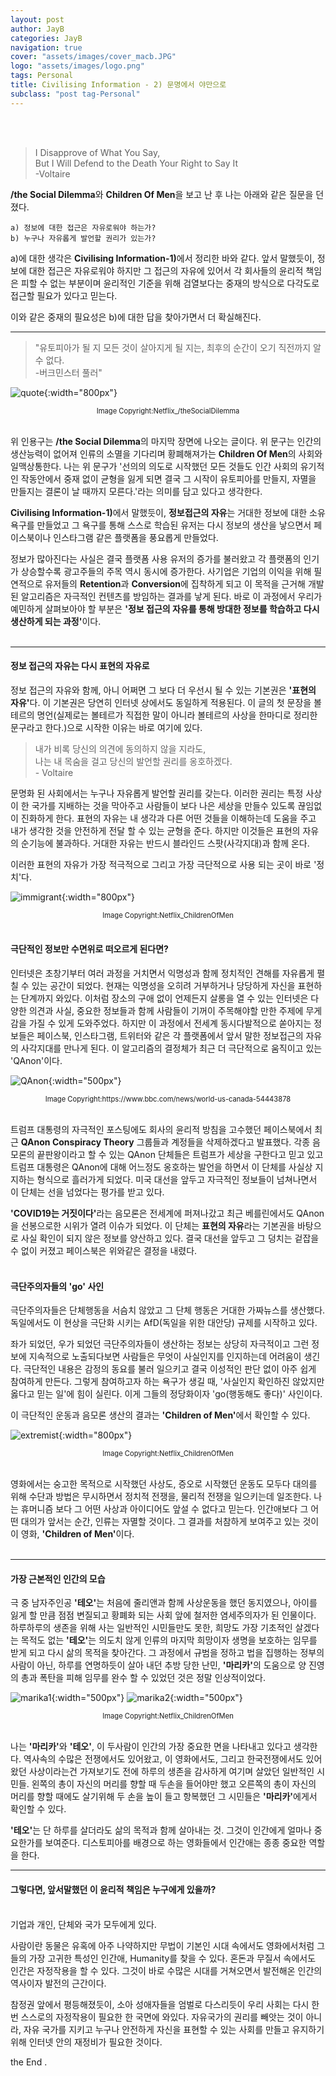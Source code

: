 ```yaml
---
layout: post
author: JayB
categories: JayB
navigation: true
cover: "assets/images/cover_macb.JPG"
logo: "assets/images/logo.png"
tags: Personal
title: Civilising Information - 2) 문명에서 야만으로
subclass: "post tag-Personal"
---
```


<br>
<br>

> I Disapprove of What You Say, <br>
> But I Will Defend to the Death Your Right to Say It <br> -Voltaire

<strong>/the Social Dilemma</strong>와 <strong>Children Of Men</strong>을 보고 난 후 나는 아래와 같은 질문을 던졌다.

```
a) 정보에 대한 접근은 자유로워야 하는가?
b) 누구나 자유롭게 발언할 권리가 있는가?
```

a)에 대한 생각은 <strong>Civilising Information-1)</strong>에서 정리한 바와 같다. 앞서 말했듯이, 정보에 대한 접근은 자유로워야 하지만 그 접근의 자유에 있어서 각 회사들의 윤리적 책임은 피할 수 없는 부분이며 윤리적인 기준을 위해 검열보다는 중재의 방식으로 다각도로 접근할 필요가 있다고 믿는다.<br>

이와 같은 중재의 필요성은 b)에 대한 답을 찾아가면서 더 확실해진다.

---

> "유토피아가 될 지 모든 것이 살아지게 될 지는, 최후의 순간이 오기 직전까지 알 수 없다.<br> -버크민스터 풀러"

![quote](https://user-images.githubusercontent.com/59648602/95562948-17873b80-0a1d-11eb-8bee-b30d3d822e74.png){:width="800px"}

<div style="text-align: center"><span style="font-size:.8em;">Image Copyright:Netflix_/theSocialDilemma</span></div><br>

위 인용구는 <strong>/the Social Dilemma</strong>의 마지막 장면에 나오는 글이다. 위 문구는 인간의 생산능력이 없어져 인류의 소멸을 기다리며 황폐해져가는 <strong>Children Of Men</strong>의 사회와 일맥상통한다. 나는 위 문구가 '선의의 의도로 시작했던 모든 것들도 인간 사회의 유기적인 작동안에서 중재 없이 균형을 잃게 되면 결국 그 시작이 유토피아를 만들지, 자멸을 만들지는 결론이 날 때까지 모른다.'라는 의미를 담고 있다고 생각한다.<br>

<strong>Civilising Information-1)</strong>에서 말했듯이, <strong>정보접근의 자유</strong>는 거대한 정보에 대한 소유욕구를 만들었고 그 욕구를 통해 스스로 학습된 유저는 다시 정보의 생산을 낳으면서 페이스북이나 인스타그램 같은 플랫폼을 풍요롭게 만들었다.<br>

정보가 많아진다는 사실은 결국 플랫폼 사용 유저의 증가를 불러왔고 각 플랫폼의 인기가 상승할수록 광고주들의 주목 역시 동시에 증가한다. 사기업은 기업의 이익을 위해 필연적으로 유저들의 <strong>Retention</strong>과 <strong>Conversion</strong>에 집착하게 되고 이 목적을 근거해 개발된 알고리즘은 자극적인 컨텐츠를 방임하는 결과를 낳게 된다. 바로 이 과정에서 우리가 예민하게 살펴보아야 할 부분은 <strong>'정보 접근의 자유를 통해 방대한 정보를 학습하고 다시 생산하게 되는 과정'</strong>이다.
<br>
<br>

---

#### 정보 접근의 자유는 다시 표현의 자유로

정보 접근의 자유와 함께, 아니 어쩌면 그 보다 더 우선시 될 수 있는 기본권은 <strong>'표현의 자유'</strong>다. 이 기본권은 당연히 인터넷 상에서도 동일하게 적용된다.
이 글의 첫 문장을 볼테르의 명언(실제로는 볼테르가 직접한 말이 아니라 볼테르의 사상을 한마디로 정리한 문구라고 한다.)으로 시작한 이유는 바로 여기에 있다.

> 내가 비록 당신의 의견에 동의하지 않을 지라도,<br> 나는 내 목숨을 걸고 당신의 발언할 권리를 옹호하겠다.<br> - Voltaire

문명화 된 사회에서는 누구나 자유롭게 발언할 권리를 갖는다. 이러한 권리는 특정 사상이 한 국가를 지배하는 것을 막아주고 사람들이 보다 나은 세상을 만들수 있도록 끊임없이 진화하게 한다. 표현의 자유는 내 생각과 다른 어떤 것들을 이해하는데 도움을 주고 내가 생각한 것을 안전하게 전달 할 수 있는 균형을 준다. 하지만 이것들은 표현의 자유의 순기능에 불과하다. 거대한 자유는 반드시 블라인드 스팟(사각지대)과 함께 온다.<br>

이러한 표현의 자유가 가장 적극적으로 그리고 가장 극단적으로 사용 되는 곳이 바로 '정치'다.

![immigrant](https://user-images.githubusercontent.com/59648602/95574997-38a45800-0a2e-11eb-9b8f-ae06e1b40020.png){:width="800px"}

<div style="text-align: center"><span style="font-size:.8em;">Image Copyright:Netflix_ChildrenOfMen</span></div><br>

#### 극단적인 정보만 수면위로 떠오르게 된다면?

인터넷은 초창기부터 여러 과정을 거치면서 익명성과 함께 정치적인 견해를 자유롭게 펼칠 수 있는 공간이 되었다. 현재는 익명성을 오히려 거부하거나 당당하게 자신을 표현하는 단계까지 와있다. 이처럼 장소의 구애 없이 언제든지 살롱을 열 수 있는 인터넷은 다양한 의견과 사실, 중요한 정보들과 함께 사람들이 기꺼이 주목해야할 만한 주제에 무게감을 가질 수 있게 도와주었다. 하지만 이 과정에서 전세계 동시다발적으로 쏟아지는 정보들은 페이스북, 인스타그램, 트위터와 같은 각 플랫폼에서 앞서 말한 정보접근의 자유의 사각지대를 만나게 된다. 이 알고리즘의 결정체가 최근 더 극단적으로 움직이고 있는 'QAnon'이다.

![QAnon](https://user-images.githubusercontent.com/59648602/95576106-2a573b80-0a30-11eb-9df4-fc760147e288.png){:width="500px"}

<div style="text-align: center"><span style="font-size:.8em;">Image Copyright:https://www.bbc.com/news/world-us-canada-54443878</span></div><br>

트럼프 대통령의 자극적인 포스팅에도 회사의 윤리적 방침을 고수했던 페이스북에서 최근 <strong>QAnon Conspiracy Theory</strong> 그룹들과 계정들을 삭제하겠다고 발표했다. 각종 음모론의 끝판왕이라고 할 수 있는 QAnon 단체들은 트럼프가 세상을 구한다고 믿고 있고 트럼프 대통령은 QAnon에 대해 어느정도 옹호하는 발언을 하면서 이 단체를 사실상 지지하는 형식으로 흘러가게 되었다. 미국 대선을 앞두고 자극적인 정보들이 넘쳐나면서 이 단체는 선을 넘었다는 평가를 받고 있다.<br>

<strong>'COVID19는 거짓이다'</strong>라는 음모론은 전세계에 퍼져나갔고 최근 베를린에서도 QAnon을 선봉으로한 시위가 열려 이슈가 되었다. 이 단체는 <strong>표현의 자유</strong>라는 기본권을 바탕으로 사실 확인이 되지 않은 정보를 양산하고 있다. 결국 대선을 앞두고 그 덩치는 겉잡을 수 없이 커졌고 페이스북은 위와같은 결정을 내렸다.
<br>
<br>

#### 극단주의자들의 'go' 사인

극단주의자들은 단체행동을 서슴치 않았고 그 단체 행동은 거대한 가짜뉴스를 생산했다. 독일에서도 이 현상을 극단화 시키는 AfD(독일을 위한 대안당) 규제를 시작하고 있다.<br>

좌가 되었던, 우가 되었던 극단주의자들이 생산하는 정보는 상당히 자극적이고 그런 정보에 지속적으로 노출되다보면 사람들은 무엇이 사실인지를 인지하는데 어려움이 생긴다. 극단적인 내용은 감정의 동요를 불러 일으키고 결국 이성적인 판단 없이 아주 쉽게 참여하게 만든다. 그렇게 참여하고자 하는 욕구가 생길 때, '사실인지 확인하진 않았지만 옳다고 믿는 일'에 힘이 실린다. 이게 그들의 정당화이자 'go(행동해도 좋다)' 사인이다.<br>

이 극단적인 운동과 음모론 생산의 결과는 <strong>'Children of Men'</strong>에서 확인할 수 있다.

![extremist](https://user-images.githubusercontent.com/59648602/95579003-1e21ad00-0a35-11eb-86e8-eec62f44d93c.png){:width="800px"}

<div style="text-align: center"><span style="font-size:.8em;">Image Copyright:Netflix_ChildrenOfMen</span></div><br>

영화에서는 숭고한 목적으로 시작했던 사상도, 증오로 시작했던 운동도 모두다 대의를 위해 수단과 방법은 무시하면서 정치적 전쟁을, 물리적 전쟁을 일으키는데 일조한다. 나는 휴머니즘 보다 그 어떤 사상과 아이디어도 앞설 수 없다고 믿는다. 인간애보다 그 어떤 대의가 앞서는 순간, 인류는 자멸할 것이다. 그 결과를 처참하게 보여주고 있는 것이 이 영화, <strong>'Children of Men'</strong>이다.
<br>
<br>

---

#### 가장 근본적인 인간의 모습

극 중 남자주인공 <strong>'테오'</strong>는 처음에 줄리앤과 함께 사상운동을 했던 동지였으나, 아이를 잃게 할 만큼 점점 변질되고 황폐화 되는 사회 앞에 철저한 염세주의자가 된 인물이다. 하루하루의 생존을 위해 사는 일반적인 시민들만도 못한, 희망도 가장 기초적인 살겠다는 목적도 없는 <strong>'테오'</strong>는 의도치 않게 인류의 마지막 희망이자 생명을 보호하는 임무를 받게 되고 다시 삶의 목적을 찾아간다. 그 과정에서 규범을 정하고 법을 집행하는 정부의 사람이 아닌, 하루를 연명하듯이 살아 내던 추방 당한 난민, <strong>'마리카'</strong>의 도움으로 양 진영의 총과 폭탄을 피해 임무를 완수 할 수 있었던 것은 정말 인상적이었다.<br>

![marika1](https://user-images.githubusercontent.com/59648602/95580930-70180200-0a38-11eb-8054-c8c236d2224a.png){:width="500px"}
![marika2](https://user-images.githubusercontent.com/59648602/95580946-74441f80-0a38-11eb-882a-6a721012917a.png){:width="500px"}

<div style="text-align: center"><span style="font-size:.8em;">Image Copyright:Netflix_ChildrenOfMen</span></div><br>

나는 <strong>'마리카'</strong>와 <strong>'테오'</strong>, 이 두사람이 인간의 가장 중요한 면을 나타내고 있다고 생각한다. 역사속의 수많은 전쟁에서도 있어왔고, 이 영화에서도, 그리고 한국전쟁에서도 있어왔던 사상이라는건 가져보기도 전에 하루의 생존을 감사하게 여기며 살았던 일반적인 시민들. 왼쪽의 총이 자신의 머리를 향할 때 두손을 들어야만 했고 오른쪽의 총이 자신의 머리를 향할 때에도 살기위해 두 손을 높이 들고 항복했던 그 시민들은 <strong>'마리카'</strong>에게서 확인할 수 있다.<br>

<strong>'테오'</strong>는 단 하루를 살더라도 삶의 목적과 함께 살아내는 것. 그것이 인간에게 얼마나 중요한가를 보여준다. 디스토피아를 배경으로 하는 영화들에서 인간애는 종종 중요한 역할을 한다.

---

#### 그렇다면, 앞서말했던 이 윤리적 책임은 누구에게 있을까?

<br>
기업과 개인, 단체와 국가 모두에게 있다.

사람이란 동물은 유혹에 아주 나약하지만 무법이 기본인 시대 속에서도 영화에서처럼 그들의 가장 고귀한 특성인 인간애, Humanity를 찾을 수 있다. 혼돈과 무질서 속에서도 인간은 자정작용을 할 수 있다. 그것이 바로 수많은 시대를 거쳐오면서 발전해온 인간의 역사이자 발전의 근간이다.

참정권 앞에서 평등해졌듯이, 소아 성애자들을 엄벌로 다스리듯이 우리 사회는 다시 한 번 스스로의 자정작용이 필요한 한 국면에 와있다. 자유국가의 권리를 빼앗는 것이 아니라, 자유 국가를 지키고 누구나 안전하게 자신을 표현할 수 있는 사회를 만들고 유지하기 위해 인터넷 안의 재정비가 필요한 것이다.

the End .
